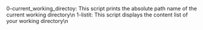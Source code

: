 0-current_working_directoy: This script prints the absolute path name of the current working directory\n
1-listit: This script displays the content list of your working directory\n
